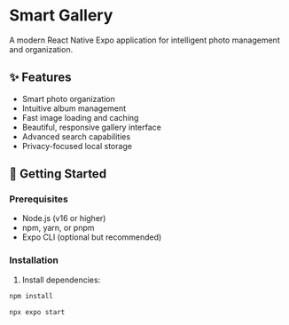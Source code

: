 # Smart Gallery

A modern React Native Expo application for intelligent photo management and organization.

## ✨ Features

- Smart photo organization
- Intuitive album management
- Fast image loading and caching
- Beautiful, responsive gallery interface
- Advanced search capabilities
- Privacy-focused local storage

## 🚀 Getting Started

### Prerequisites

- Node.js (v16 or higher)
- npm, yarn, or pnpm
- Expo CLI (optional but recommended)

### Installation

1. Install dependencies:
```bash
npm install
```

```bash
npx expo start
```
